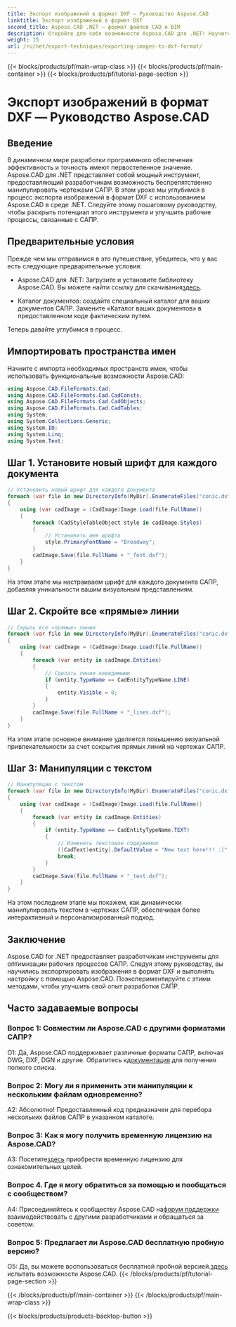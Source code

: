 ```yaml
---
title: Экспорт изображений в формат DXF — Руководство Aspose.CAD
linktitle: Экспорт изображений в формат DXF
second_title: Aspose.CAD .NET — формат файлов CAD и BIM
description: Откройте для себя возможности Aspose.CAD для .NET! Научитесь легко экспортировать изображения в формат DXF. Повысьте точность и эффективность разработки САПР.
weight: 15
url: /ru/net/export-techniques/exporting-images-to-dxf-format/
---
```


{{< blocks/products/pf/main-wrap-class >}}
{{< blocks/products/pf/main-container >}}
{{< blocks/products/pf/tutorial-page-section >}}

# Экспорт изображений в формат DXF — Руководство Aspose.CAD

## Введение

В динамичном мире разработки программного обеспечения эффективность и точность имеют первостепенное значение. Aspose.CAD для .NET представляет собой мощный инструмент, предоставляющий разработчикам возможность беспрепятственно манипулировать чертежами САПР. В этом уроке мы углубимся в процесс экспорта изображений в формат DXF с использованием Aspose.CAD в среде .NET. Следуйте этому пошаговому руководству, чтобы раскрыть потенциал этого инструмента и улучшить рабочие процессы, связанные с САПР.

## Предварительные условия

Прежде чем мы отправимся в это путешествие, убедитесь, что у вас есть следующие предварительные условия:

-  Aspose.CAD для .NET: Загрузите и установите библиотеку Aspose.CAD. Вы можете найти ссылку для скачивания[здесь](https://releases.aspose.com/cad/net/).

- Каталог документов: создайте специальный каталог для ваших документов САПР. Замените «Каталог ваших документов» в предоставленном коде фактическим путем.

Теперь давайте углубимся в процесс.

## Импортировать пространства имен

Начните с импорта необходимых пространств имен, чтобы использовать функциональные возможности Aspose.CAD:

```csharp
using Aspose.CAD.FileFormats.Cad;
using Aspose.CAD.FileFormats.Cad.CadConsts;
using Aspose.CAD.FileFormats.Cad.CadObjects;
using Aspose.CAD.FileFormats.Cad.CadTables;
using System;
using System.Collections.Generic;
using System.IO;
using System.Linq;
using System.Text;
```

## Шаг 1. Установите новый шрифт для каждого документа

```csharp
// Установить новый шрифт для каждого документа
foreach (var file in new DirectoryInfo(MyDir).EnumerateFiles("conic.dxf"))
{
    using (var cadImage = (CadImage)Image.Load(file.FullName))
    {
        foreach (CadStyleTableObject style in cadImage.Styles)
        {
            // Установить имя шрифта
            style.PrimaryFontName = "Broadway";
        }
        cadImage.Save(file.FullName + "_font.dxf");
    }
}
```

На этом этапе мы настраиваем шрифт для каждого документа САПР, добавляя уникальности вашим визуальным представлениям.

## Шаг 2. Скройте все «прямые» линии

```csharp
// Скрыть все «прямые» линии
foreach (var file in new DirectoryInfo(MyDir).EnumerateFiles("conic.dxf"))
{
    using (var cadImage = (CadImage)Image.Load(file.FullName))
    {
        foreach (var entity in cadImage.Entities)
        {
            // Сделать линии невидимыми
            if (entity.TypeName == CadEntityTypeName.LINE)
            {
                entity.Visible = 0;
            }
        }
        cadImage.Save(file.FullName + "_lines.dxf");
    }
}
```

На этом этапе основное внимание уделяется повышению визуальной привлекательности за счет сокрытия прямых линий на чертежах САПР.

## Шаг 3: Манипуляции с текстом

```csharp
// Манипуляции с текстом
foreach (var file in new DirectoryInfo(MyDir).EnumerateFiles("conic.dxf"))
{
    using (var cadImage = (CadImage)Image.Load(file.FullName))
    {
        foreach (var entity in cadImage.Entities)
        {
            if (entity.TypeName == CadEntityTypeName.TEXT)
            {
                // Изменить текстовое содержимое
                ((CadText)entity).DefaultValue = "New text here!!! :)";
                break;
            }
        }
        cadImage.Save(file.FullName + "_text.dxf");
    }
}
```

На этом последнем этапе мы покажем, как динамически манипулировать текстом в чертежах САПР, обеспечивая более интерактивный и персонализированный подход.

## Заключение

Aspose.CAD for .NET предоставляет разработчикам инструменты для оптимизации рабочих процессов САПР. Следуя этому руководству, вы научились экспортировать изображения в формат DXF и выполнять настройку с помощью Aspose.CAD. Поэкспериментируйте с этими методами, чтобы улучшить свой опыт разработки САПР.

## Часто задаваемые вопросы

### Вопрос 1: Совместим ли Aspose.CAD с другими форматами САПР?

 О1: Да, Aspose.CAD поддерживает различные форматы САПР, включая DWG, DXF, DGN и другие. Обратитесь к[документация](https://reference.aspose.com/cad/net/) для получения полного списка.

### Вопрос 2: Могу ли я применить эти манипуляции к нескольким файлам одновременно?

А2: Абсолютно! Предоставленный код предназначен для перебора нескольких файлов САПР в указанном каталоге.

### Вопрос 3: Как я могу получить временную лицензию на Aspose.CAD?

 А3: Посетите[здесь](https://purchase.aspose.com/temporary-license/) приобрести временную лицензию для ознакомительных целей.

### Вопрос 4. Где я могу обратиться за помощью и пообщаться с сообществом?

 A4: Присоединяйтесь к сообществу Aspose.CAD на[форум поддержки](https://forum.aspose.com/c/cad/19) взаимодействовать с другими разработчиками и обращаться за советом.

### Вопрос 5: Предлагает ли Aspose.CAD бесплатную пробную версию?

 О5: Да, вы можете воспользоваться бесплатной пробной версией.[здесь](https://releases.aspose.com/) испытать возможности Aspose.CAD.
{{< /blocks/products/pf/tutorial-page-section >}}

{{< /blocks/products/pf/main-container >}}
{{< /blocks/products/pf/main-wrap-class >}}

{{< blocks/products/products-backtop-button >}}
